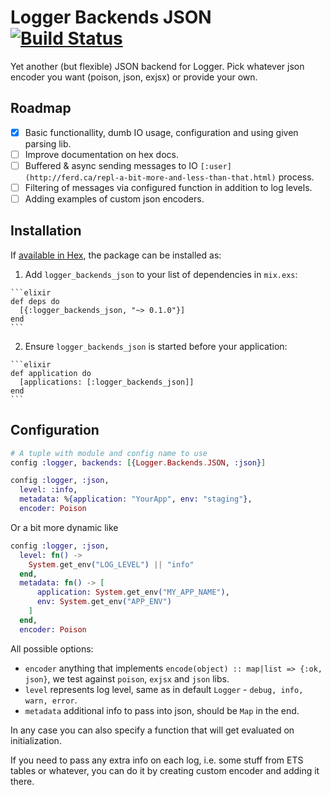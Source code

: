 # Logger Backends JSON [![Build Status](https://travis-ci.org/driv3r/logger_backends_json.svg?branch=master)](https://travis-ci.org/driv3r/logger_backends_json)

Yet another (but flexible) JSON backend for Logger. Pick whatever json encoder you want (poison, json, exjsx) or provide your own.

## Roadmap

- [x] Basic functionallity, dumb IO usage, configuration and using given parsing lib.
- [ ] Improve documentation on hex docs.
- [ ] Buffered & async sending messages to IO `[:user](http://ferd.ca/repl-a-bit-more-and-less-than-that.html)` process.
- [ ] Filtering of messages via configured function in addition to log levels.
- [ ] Adding examples of custom json encoders.

## Installation

If [available in Hex](https://hex.pm/docs/publish), the package can be installed as:

  1. Add `logger_backends_json` to your list of dependencies in `mix.exs`:

    ```elixir
    def deps do
      [{:logger_backends_json, "~> 0.1.0"}]
    end
    ```

  2. Ensure `logger_backends_json` is started before your application:

    ```elixir
    def application do
      [applications: [:logger_backends_json]]
    end
    ```

## Configuration

```elixir
# A tuple with module and config name to use
config :logger, backends: [{Logger.Backends.JSON, :json}]

config :logger, :json,
  level: :info,
  metadata: %{application: "YourApp", env: "staging"},
  encoder: Poison
```

Or a bit more dynamic like

```elixir
config :logger, :json,
  level: fn() ->
    System.get_env("LOG_LEVEL") || "info"
  end,
  metadata: fn() -> [
      application: System.get_env("MY_APP_NAME"),
      env: System.get_env("APP_ENV")
    ]
  end,
  encoder: Poison
```

All possible options:

- `encoder` anything that implements `encode(object) :: map|list => {:ok, json}`, we test against `poison`, `exjsx` and `json` libs.
- `level` represents log level, same as in default `Logger` - `debug, info, warn, error`.
- `metadata` additional info to pass into json, should be `Map` in the end.

In any case you can also specify a function that will get evaluated on initialization.

If you need to pass any extra info on each log, i.e. some stuff from ETS tables or whatever, you can do it by creating custom encoder and adding it there.
